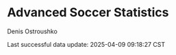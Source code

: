 # Advanced Soccer Statistics
Denis Ostroushko

<!-- gfm -->

Last successful data update: 2025-04-09 09:18:27 CST
